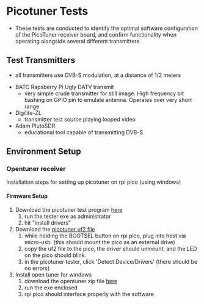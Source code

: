 # Picotuner Tests
* These tests are conducted to identify the optimal software configuration of the PicoTuner receiver board, and confirm functionality when operating alongside several different transmitters

## Test Transmitters
- all transmitters use DVB-S modulation, at a distance of 1/2 meters
* BATC Rapsberry Pi Ugly DATV transmit
  * very simple crude transmitter for still image. High frequency bit bashing on GPIO pin to emulate antenna. Operates over very short range
* Digilite-ZL
  * transmitter test source playing looped video 
* Adam PlutoSDR
  * educational tool capable of transmitting DVB-S 

## Environment Setup
### Opentuner receiver
Installation steps for setting up picotuner on rpi pico (using windows)

#### Firmware Setup
1. Download the picotuner test program [here](https://www.dropbox.com/scl/fi/3ziiiq71hretd2yzaou8f/picotuner_driver_test_app.zip?rlkey=gl4xsxddxprxfvjjydebvez5y&e=1&dl=0)
   1. run the tester exe as administrator
   2. hit "install drivers"
2. Download the [picotuner uf2 file](https://github.com/g4eml/PicoTuner/releases/download/v0.11-alpha/PicoTunerV0-11.uf2)
   1. while holding the BOOTSEL button on rpi pico, plug into host via micro-usb. (this should mount the pico as an external drive)
   2. copy the uf2 file to the pico, the driver should unmount, and the LED on the pico should blink.
   3. in the picotuner tester, click 'Detect Device/Drivers' (there should be no errors)
3. Install open tuner for windows
   1. download the opentuner zip file [here](https://www.zr6tg.co.za/files/open_tuner_0.A.zip)
   2. run the exe enclosed
   3. rpi pico should interface properly with the software